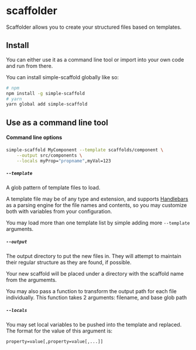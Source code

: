 # scaffolder
Scaffolder allows you to create your structured files based on templates.

## Install
You can either use it as a command line tool or import into your own code and run from there.

You can install simple-scaffold globally like so:

```bash
# npm
npm install -g simple-scaffold
# yarn
yarn global add simple-scaffold
```

## Use as a command line tool
#### Command line options

```bash
simple-scaffold MyComponent --template scaffolds/component \
    --output src/components \
    --locals myProp="propname",myVal=123
```

##### `--template`
A glob pattern of template files to load.


A template file may be of any type and extension, and supports [Handlebars](https://handlebarsjs.com) as a parsing engine for the file names and contents, so you may customize both with variables from your configuration.

You may load more than one template list by simple adding more `--template` arguments.

##### `--output`
The output directory to put the new files in. They will attempt to maintain their regular structure as they are found, if possible.

Your new scaffold will be placed under a directory with the scaffold name from the argumemts.

You may also pass a function to transform the output path for each file individually.
This function takes 2 arguments: filename, and base glob path

##### `--locals`
You may set local variables to be pushed into the template and replaced.
The format for the value of this argument is:

```
property=value[,property=value[,...]]
```
